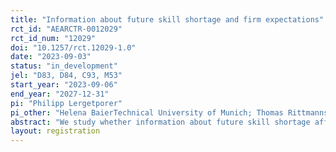 ```yaml
---
title: "Information about future skill shortage and firm expectations"
rct_id: "AEARCTR-0012029"
rct_id_num: "12029"
doi: "10.1257/rct.12029-1.0"
date: "2023-09-03"
status: "in_development"
jel: "D83, D84, C93, M53"
start_year: "2023-09-06"
end_year: "2027-12-31"
pi: "Philipp Lergetporer"
pi_other: "Helena BaierTechnical University of Munich; Thomas RittmannsbergerTechnical University of Munich"
abstract: "We study whether information about future skill shortage affects firms’ expectations. We implement an information experiment among managers of small and medium-sized enterprises (SME) in Germany. Participants will be randomly provided with information from expert forecasts about the future shortage of skilled workers in Germany. After randomized information provision, participants will be asked about their general expectations regarding their firm’s performance. They will also be asked about their expectations about future skill shortage in their industry sector, and a series of questions how they perceive skill shortage, and how they plan to counteract it. The survey will be implemented as a pen and paper survey."
layout: registration
---
```


